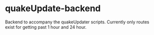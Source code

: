 # quakeUpdate-backend

Backend to accompany the quakeUpdater scripts. Currently only routes exist for getting past 1 hour and 24 hour.
